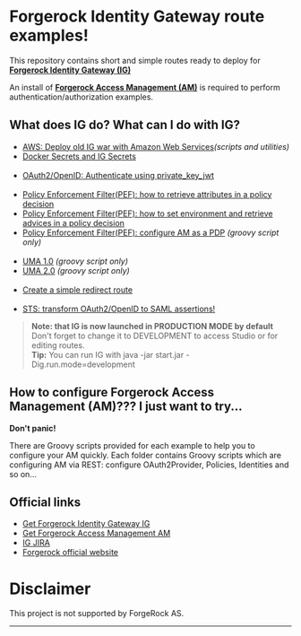 Forgerock Identity Gateway route examples!
======

This repository contains short and simple routes ready to deploy for [**Forgerock Identity Gateway (IG)**](https://backstage.forgerock.com/downloads/OpenIG#browse)

An install of [**Forgerock Access Management (AM)**](https://backstage.forgerock.com/downloads/) is required to perform authentication/authorization examples. 

What does IG do? What can I do with IG?
----------------------------- 

* [AWS: Deploy old IG war with Amazon Web Services](https://github.com/openig-contrib/script-util-for-openig/tree/master/AWS-config-examples)_(scripts and utilities)_
* [Docker Secrets and IG Secrets](https://github.com/openig-contrib/script-util-for-openig/tree/master/docker)
<br><br>
* [OAuth2/OpenID: Authenticate using private_key_jwt](https://github.com/openig-contrib/script-util-for-openig/tree/master/OAuth2/private_key_jwt)
<br><br>
* [Policy Enforcement Filter(PEF): how to retrieve attributes in a policy decision](https://github.com/openig-contrib/script-util-for-openig/tree/master/PEP/OPENIG-824)
* [Policy Enforcement Filter(PEF): how to set environment and retrieve advices in a policy decision](https://github.com/openig-contrib/script-util-for-openig/tree/master/PEP/OPENIG-836)
* [Policy Enforcement Filter(PEF): configure AM as a PDP](https://github.com/openig-contrib/script-util-for-openig/tree/master/PEP/Setting_Up_OpenAM_As_A_PDP.groovy) _(groovy script only)_
<br><br>
* [UMA 1.0](https://github.com/openig-contrib/script-util-for-openig/tree/master/UMA) _(groovy script only)_
* [UMA 2.0](https://github.com/openig-contrib/script-util-for-openig/tree/master/UMA) _(groovy script only)_
<br><br>
* [Create a simple redirect route](https://github.com/openig-contrib/script-util-for-openig/tree/master/Others/Redirect)
<br><br>
* [STS: transform OAuth2/OpenID to SAML assertions!](https://github.com/openig-contrib/script-util-for-openig/tree/master/STS/TokenTransformationFilter)

> **Note: that IG is now launched in PRODUCTION MODE by default**<br>
Don't forget to change it to DEVELOPMENT to access Studio or for editing routes.
<br>**Tip:** You can run IG with java -jar start.jar -Dig.run.mode=development

How to configure Forgerock Access Management (AM)??? I just want to try...
-----------------------------

**Don't panic!**

There are Groovy scripts provided for each example to help you to configure your AM quickly. 
Each folder contains Groovy scripts which are configuring AM via REST: configure OAuth2Provider, Policies, Identities and so on...
<br>

Official links
-----------------------------
* [Get Forgerock Identity Gateway IG](https://www.forgerock.com/platform/identity-gateway/)
* [Get Forgerock Access Management AM](https://www.forgerock.com/platform/access-management/)
* [IG JIRA](https://bugster.forgerock.org/jira/browse/OPENIG)
* [Forgerock official website](https://www.forgerock.com/platform/identity-gateway/)


Disclaimer
=============

This project is not supported by ForgeRock AS.

----------
